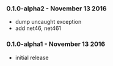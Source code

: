 ### 0.1.0-alpha2 - November 13 2016
* dump uncaught exception
* add net46, net461

### 0.1.0-alpha1 - November 13 2016
* initial release
